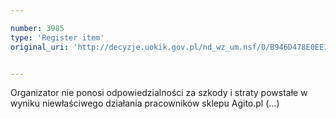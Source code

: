 ```yaml
---

number: 3985
type: 'Register item'
original_uri: 'http://decyzje.uokik.gov.pl/nd_wz_um.nsf/0/B946D478E0EE10C1C1257AB70030AC83?OpenDocument'


---
```


Organizator nie ponosi odpowiedzialności za szkody i straty powstałe w wyniku niewłaściwego działania pracowników sklepu Agito.pl (...)
